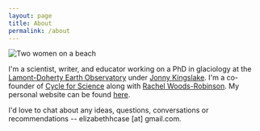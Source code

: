 ```yaml
---
layout: page
title: About
permalink: /about
---
```


![Two women on a beach](/assets/P1060089.JPG)

I'm a scientist, writer, and educator working on a PhD in glaciology at the [Lamont-Doherty Earth Observatory](https://www.ldeo.columbia.edu/) under [Jonny Kingslake](http://www.jkingslake.com/). I'm a co-founder of [Cycle for Science](www.cycleforscience.org) along with [Rachel Woods-Robinson](https://twitter.com/rachelectron?lang=en). My personal website can be found [here](www.elizabethcase.github.io).

I'd love to chat about any ideas, questions, conversations or recommendations -- elizabethhcase [at] gmail.com.
